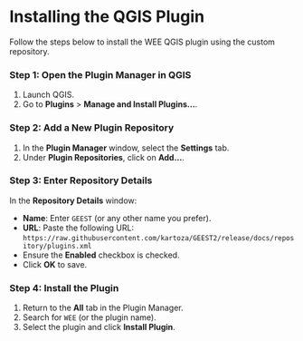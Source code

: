 # Installing the QGIS Plugin

Follow the steps below to install the WEE QGIS plugin using the custom repository.

### Step 1: Open the Plugin Manager in QGIS

1. Launch QGIS.
2. Go to **Plugins** > **Manage and Install Plugins…**.

### Step 2: Add a New Plugin Repository

1. In the **Plugin Manager** window, select the **Settings** tab.
2. Under **Plugin Repositories**, click on **Add…**.

### Step 3: Enter Repository Details

In the **Repository Details** window:

- **Name**: Enter `GEEST` (or any other name you prefer).
- **URL**: Paste the following URL:  
  `https://raw.githubusercontent.com/kartoza/GEEST2/release/docs/repository/plugins.xml`
- Ensure the **Enabled** checkbox is checked.
- Click **OK** to save.

### Step 4: Install the Plugin

1. Return to the **All** tab in the Plugin Manager.
2. Search for `WEE` (or the plugin name).
3. Select the plugin and click **Install Plugin**.
